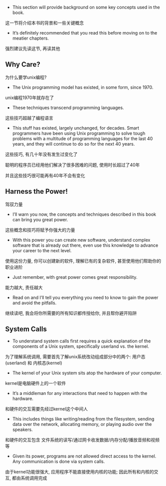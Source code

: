 + This section will provide background on some key concepts used in the book.

这一节将介绍本书的背景和一些关键概念

+ It’s definitely recommended that you read this before moving on to the meatier chapters.

强烈建议先读这节, 再读其他

## Why Care?

为什么要学unix编程?

+ The Unix programming model has existed, in some form, since 1970.

unix编程1970年就存在了

+ These techniques transcend programming languages.

这些技巧超越了编程语言

+ This stuff has existed, largely unchanged, for decades. Smart programmers have been using Unix programming to solve tough problems with a multitude of programming languages for the last 40 years, and they will continue to do so for the next 40 years.

这些技巧, 有几十年没有发生过变化了

聪明的程序员已经用他们解决了很多困难的问题, 使用时长超过了40年

并且这些技巧很可能再有40年不会有变化

## Harness the Power!

驾驭力量

+ I’ll warn you now, the concepts and techniques described in this book can bring you great power.

这些概念和技巧将赋予你强大的力量

+ With this power you can create new software, understand complex software that is already out there, even use this knowledge to advance your career to the next level.

使用这份力量, 你可以创建新的软件, 理解已有的复杂软件, 甚至使用他们帮助你的职业进阶

+ Just remember, with great power comes great responsibility.

能力越大, 责任越大

+ Read on and I’ll tell you everything you need to know to gain the power and avoid the pitfalls.

继续读吧, 我会将你所需要的所有知识都传授给你, 并且帮你避开陷阱

## System Calls

+ To understand system calls first requires a quick explanation of the components of a Unix system, specifically userland vs. the kernel.

为了理解系统调用, 需要首先了解unix系统改动组成部分中的两个: 用户态(userland) 和 内核态(kernel)

+ The kernel of your Unix system sits atop the hardware of your computer.

kernel是电脑硬件上的一个软件

+ It’s a middleman for any interactions that need to happen with the hardware.

和硬件的交互需要先经过kernel这个中间人

+ This includes things like writing/reading from the filesystem, sending data over the network, allocating memory, or playing audio over the speakers.

和硬件的交互包含 文件系统的读写/通过网卡收发数据/内存分配/播放音频和视频等

+ Given its power, programs are not allowed direct access to the kernel. Any communication is done via system calls.

由于kernel功能很强大, 应用程序不能直接使用内核的功能; 因此所有和内核的交互, 都由系统调用完成

